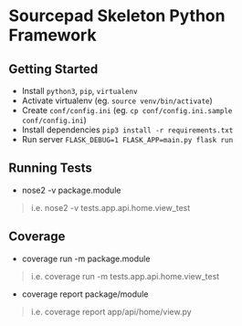 Sourcepad Skeleton Python Framework
===============================

## Getting Started
- Install `python3`, `pip`, `virtualenv`
- Activate virtualenv (eg. `source venv/bin/activate`)
- Create `conf/config.ini` (eg. `cp conf/config.ini.sample conf/config.ini`)
- Install dependencies `pip3 install -r requirements.txt`
- Run server `FLASK_DEBUG=1 FLASK_APP=main.py flask run`

## Running Tests
- nose2 -v package.module
> i.e. nose2 -v tests.app.api.home.view_test

## Coverage
- coverage run -m package.module
> i.e. coverage run -m tests.app.api.home.view_test

- coverage report package/module
> i.e. coverage report app/api/home/view.py

